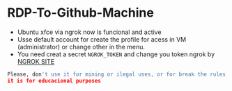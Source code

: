 # RDP-To-Github-Machine

+ Ubuntu xfce via ngrok now is funcional and active
+ Usse default account for create the profile for acess in VM (administrator) or change other in the menu.
+ You need creat a secret ``NGROK_TOKEN`` and change you token ngrok by [NGROK SITE](https://ngrok.com)


```py
Please, don't use it for mining or ilegal uses, or for break the rules of github
it is for educacional purposes

